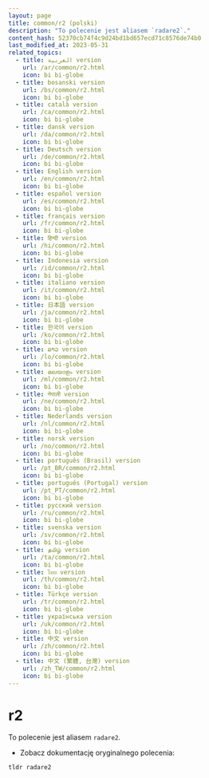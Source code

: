 ```yaml
---
layout: page
title: common/r2 (polski)
description: "To polecenie jest aliasem `radare2`."
content_hash: 52370cb74f4c9d24bd1bd657ecd71c8576de74b0
last_modified_at: 2023-05-31
related_topics:
  - title: العربية version
    url: /ar/common/r2.html
    icon: bi bi-globe
  - title: bosanski version
    url: /bs/common/r2.html
    icon: bi bi-globe
  - title: català version
    url: /ca/common/r2.html
    icon: bi bi-globe
  - title: dansk version
    url: /da/common/r2.html
    icon: bi bi-globe
  - title: Deutsch version
    url: /de/common/r2.html
    icon: bi bi-globe
  - title: English version
    url: /en/common/r2.html
    icon: bi bi-globe
  - title: español version
    url: /es/common/r2.html
    icon: bi bi-globe
  - title: français version
    url: /fr/common/r2.html
    icon: bi bi-globe
  - title: हिन्दी version
    url: /hi/common/r2.html
    icon: bi bi-globe
  - title: Indonesia version
    url: /id/common/r2.html
    icon: bi bi-globe
  - title: italiano version
    url: /it/common/r2.html
    icon: bi bi-globe
  - title: 日本語 version
    url: /ja/common/r2.html
    icon: bi bi-globe
  - title: 한국어 version
    url: /ko/common/r2.html
    icon: bi bi-globe
  - title: ລາວ version
    url: /lo/common/r2.html
    icon: bi bi-globe
  - title: മലയാളം version
    url: /ml/common/r2.html
    icon: bi bi-globe
  - title: नेपाली version
    url: /ne/common/r2.html
    icon: bi bi-globe
  - title: Nederlands version
    url: /nl/common/r2.html
    icon: bi bi-globe
  - title: norsk version
    url: /no/common/r2.html
    icon: bi bi-globe
  - title: português (Brasil) version
    url: /pt_BR/common/r2.html
    icon: bi bi-globe
  - title: português (Portugal) version
    url: /pt_PT/common/r2.html
    icon: bi bi-globe
  - title: русский version
    url: /ru/common/r2.html
    icon: bi bi-globe
  - title: svenska version
    url: /sv/common/r2.html
    icon: bi bi-globe
  - title: தமிழ் version
    url: /ta/common/r2.html
    icon: bi bi-globe
  - title: ไทย version
    url: /th/common/r2.html
    icon: bi bi-globe
  - title: Türkçe version
    url: /tr/common/r2.html
    icon: bi bi-globe
  - title: українська version
    url: /uk/common/r2.html
    icon: bi bi-globe
  - title: 中文 version
    url: /zh/common/r2.html
    icon: bi bi-globe
  - title: 中文 (繁體, 台灣) version
    url: /zh_TW/common/r2.html
    icon: bi bi-globe
---
```

# r2

To polecenie jest aliasem `radare2`.

- Zobacz dokumentację oryginalnego polecenia:

`tldr radare2`

